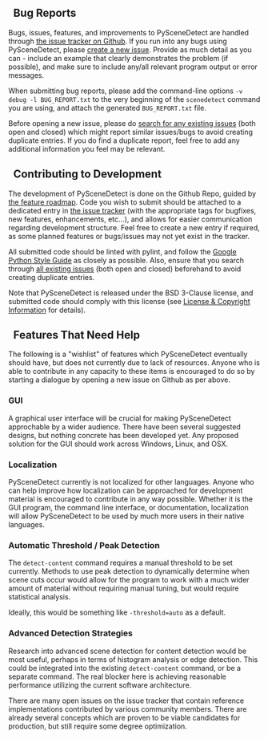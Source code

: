 
## <span class="fa fa-bug"></span>&nbsp; Bug Reports

Bugs, issues, features, and improvements to PySceneDetect are handled through [the issue tracker on Github](https://github.com/Breakthrough/PySceneDetect/issues).  If you run into any bugs using PySceneDetect, please [create a new issue](https://github.com/Breakthrough/PySceneDetect/issues/new).  Provide as much detail as you can - include an example that clearly demonstrates the problem (if possible), and make sure to include any/all relevant program output or error messages.

When submitting bug reports, please add the command-line options `-v debug -l BUG_REPORT.txt` to the very beginning of the `scenedetect` command you are using, and attach the generated `BUG_REPORT.txt` file.

Before opening a new issue, please do [search for any existing issues](https://github.com/Breakthrough/PySceneDetect/issues?q=) (both open and closed) which might report similar issues/bugs to avoid creating duplicate entries.  If you do find a duplicate report, feel free to add any additional information you feel may be relevant.

## <span class="fa fa-cogs"></span>&nbsp; Contributing to Development

The development of PySceneDetect is done on the Github Repo, guided by [the feature roadmap](features.md).  Code you wish to submit should be attached to a dedicated entry in [the issue tracker](https://github.com/Breakthrough/PySceneDetect/issues?q=) (with the appropriate tags for bugfixes, new features, enhancements, etc...), and allows for easier communication regarding development structure.  Feel free to create a new entry if required, as some planned features or bugs/issues may not yet exist in the tracker.

All submitted code should be linted with pylint, and follow the [Google Python Style Guide](https://google.github.io/styleguide/pyguide.html) as closely as possible.  Also, ensure that you search through [all existing issues](https://github.com/Breakthrough/PySceneDetect/issues?q=) (both open and closed) beforehand to avoid creating duplicate entries.

Note that PySceneDetect is released under the BSD 3-Clause license, and submitted code should comply with this license (see [License & Copyright Information](copyright.md) for details).

## <span class="fa fa-cogs"></span>&nbsp; Features That Need Help

The following is a "wishlist" of features which PySceneDetect eventually should have, but does not currently due to lack of resources.  Anyone who is able to contribute in any capacity to these items is encouraged to do so by starting a dialogue by opening a new issue on Github as per above.

### GUI

A graphical user interface will be crucial for making PySceneDetect approchable by a wider audience.  There have been several suggested designs, but nothing concrete has been developed yet.  Any proposed solution for the GUI should work across Windows, Linux, and OSX.

### Localization

PySceneDetect currently is not localized for other languages.  Anyone who can help improve how localization can be approached for development material is encouraged to contribute in any way possible.  Whether it is the GUI program, the command line interface, or documentation, localization will allow PySceneDetect to be used by much more users in their native languages.

### Automatic Threshold / Peak Detection

The `detect-content` command requires a manual threshold to be set currently.  Methods to use peak detection to dynamically determine when scene cuts occur would allow for the program to work with a much wider amount of material without requiring manual tuning, but would require statistical analysis.

Ideally, this would be something like `-threshold=auto` as a default.

### Advanced Detection Strategies

Research into advanced scene detection for content detection would be most useful, perhaps in terms of histogram analysis or edge detection.  This could be integrated into the existing `detect-content` command, or be a separate command.  The real blocker here is achieving reasonable performance utilizing the current software architecture.

There are many open issues on the issue tracker that contain reference implementations contributed by various community members.  There are already several concepts which are proven to be viable candidates for production, but still require some degree optimization.
